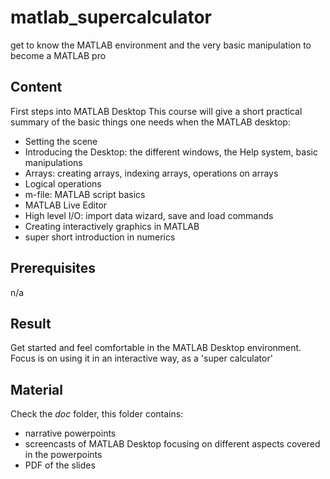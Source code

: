 # matlab_supercalculator
get to know the MATLAB environment and the very basic manipulation to become a MATLAB pro

## Content

First steps into MATLAB Desktop
This course will give a short practical summary of the basic things one needs when the MATLAB desktop:

   - Setting the scene
   - Introducing the Desktop: the different windows, the Help system, basic manipulations
   - Arrays: creating arrays, indexing arrays, operations on arrays
   - Logical operations
   - m-file: MATLAB script basics
   - MATLAB Live Editor
   - High level I/O: import data wizard, save and load commands
   - Creating interactively graphics in MATLAB
   - super short introduction in numerics 


## Prerequisites

n/a
## Result

   Get started and feel comfortable in the MATLAB Desktop environment. Focus is on using it in an interactive way, as a 'super calculator'

## Material

Check the *doc* folder, this folder contains:
- narrative powerpoints
- screencasts of MATLAB Desktop focusing on different aspects covered in the powerpoints
- PDF of the slides
